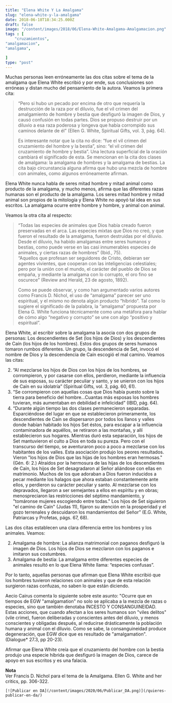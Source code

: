 ```yaml
---
title: "Elena White Y La Amalgama"
slug: "elena-white-y-la-amalgama"
date: 2018-06-18T18:34:25.000Z
draft: false
image: "/content/images/2018/06/Elena-White-Amalgama-Amalgamacion.png"
tags : [
    "cruzamientos",
"amalgamacion",
"amalgama",

]
type: "post"
---
```


   Muchas personas leen erróneamente las dos citas sobre el tema de la amalgama que Elena White escribió y por ende, sus conclusiones son erróneas y distan mucho del pensamiento de la autora. Veamos la primera cita:

 
>  “Pero si hubo un pecado por encima de otro que requería la destrucción de la raza por el diluvio, fue el vil crimen del amalgamiento de hombre y bestia que desfiguró la imagen de Dios, y causó confusión en todas partes. Dios se propuso destruir por un diluvio a esa raza poderosa y longeva que había corrompido sus caminos delante de él” (Ellen G. White, Spiritual Gifts, vol. 3, pág. 64).
> 
>   Es interesante notar que la cita no dice: “fue el vil crimen del cruzamiento del hombre y la bestia”, sino: “el vil crimen del cruzamiento de hombre y bestia”. Una lectura superficial de la oración cambiará el significado de esta. Se mencionan en la cita dos clases de amalgama: la amalgama de hombres y la amalgama de bestias. La cita bajo circunstancia alguna afirma que hubo una mezcla de hombre con animales, como algunos erróneamente afirman.

 Elena White nunca habla de seres mitad hombre y mitad animal como producto de la amalgama, y mucho menos, afirma que las diferentes razas humanas son el producto de la amalgama. Los seres mitad hombre y mitad animal son propios de la mitología y Elena White no apoyó tal idea en sus escritos. La amalgama ocurre entre hombre y hombre, y animal con animal.

 Veamos la otra cita al respecto:

 
>  “Todas las especies de animales que Dios había creado fueron preservadas en el arca. Las especies mixtas que Dios no creó, y que fueron el resultado de la amalgama, fueron destruidas por el diluvio. Desde el diluvio, ha habido amalgamas entre seres humanos y bestias, como puede verse en las casi innumerables especies de animales, y ciertas razas de hombres” (Ibid., 75).  
>  “Aquellos que profesan ser seguidores de Cristo, debieran ser agentes vivientes, que cooperan con las inteligencias celestiales; pero por la unión con el mundo, el carácter del pueblo de Dios se empaña, y mediante la amalgama con lo corrupto, el oro fino se oscurece” (Review and Herald, 23 de agosto, 1892).
> 
>   Como se puede observar, y como han argumentado varios autores como Francis D. Nichol, el uso de “amalgama” parecer ser uno espiritual, y el mismo no denota algún producto “híbrido”. Tal como lo sugiere el significado de la palabra, la “amalgama” propuesta por Elena G. White funciona técnicamente como una metáfora para hablar de cómo algo “negativo y corrupto” se une con algo “positivo y espiritual”.

 Elena White, al escribir sobre la amalgama la asocia con dos grupos de personas: Los descendientes de Set (los hijos de Dios) y los descendientes de Caín (los hijos de los hombres). Estos dos grupos de seres humanos tomaron rumbos diferentes. Un grupo, la descendencia de Set, invocó el nombre de Dios y la descendencia de Caín escogió el mal camino. Veamos las citas:

 
 2. “Al mezclarse los hijos de Dios con los hijos de los hombres, se corrompieron, y por casarse con ellos, perdieron, mediante la influencia de sus esposas, su carácter peculiar y santo, y se unieron con los hijos de Caín en su idolatría” (Spiritual Gifts, vol. 3, pág. 60, 61).
 4. “Se corrompieron con aquellas cosas que Dios había puesto sobre la tierra para beneficio del hombre…Cuantas más esposas los hombres tuvieran, más aumentaban en debilidad e infelicidad” (IBID, pág. 64).
 6. “Durante algún tiempo las dos clases permanecieron separadas. Esparciéndose del lugar en que se establecieron primeramente, los descendientes de Caín se dispersaron por todos los llanos y valles donde habían habitado los hijos Set éstos, para escapar a la influencia contaminadora de aquéllos, se retiraron a las montañas, y allí establecieron sus hogares. Mientras duró esta separación, los hijos de Set mantuvieron el culto a Dios en toda su pureza. Pero con el transcurso del tiempo, se aventuraron poco a poco a mezclarse con los habitantes de los valles. Esta asociación produjo los peores resultados. Vieron "los hijos de Dios que las hijas de los hombres eran hermosas." (Gén. 6: 2.) Atraídos por la hermosura de las hijas de los descendientes de Caín, los hijos de Set desagradaron al Señor aliándose con ellas en matrimonio. Muchos de los que adoraban a Dios fueron inducidos a pecar mediante los halagos que ahora estaban constantemente ante ellos, y perdieron su carácter peculiar y santo. Al mezclarse con los depravados, llegaron a ser semejantes a ellos en espíritu y en obras; menospreciaron las restricciones del séptimo mandamiento, y "tomáronse mujeres escogiendo entre todas." Los hijos de Set siguieron "el camino de Caín" (Judas 11), fijaron su atención en la prosperidad y el gozo terrenales y descuidaron los mandamientos del Señor” (E.G. White, Patriarcas y Profetas, págs. 67, 68).
 
 Las dos citas establecen una clara diferencia entre los hombres y los animales. Veamos:

 
 2. Amalgama de hombre: La alianza matrimonial con paganos desfiguró la imagen de Dios. Los hijos de Dios se mezclaron con los paganos e imitaron sus costumbres.
 4. Amalgama de bestia: La amalgama entre diferentes especies de animales resultó en lo que Elena White llama: “especies confusas”.
 
 Por lo tanto, aquellas personas que afirman que Elena White escribió que los hombres tuvieron relaciones con animales y que de esta relación surgieron razas confuzas, no saben lo que están diciendo.

 Aecio Cairus comenta lo siguiente sobre este asunto: "Ocurre que en tiempos de EGW "amalgamation" no solo se aplicaba a la mezcla de razas o especies, sino que también denotaba INCESTO Y CONSANGUINEIDAD. Estas acciones, que cuando afectan a los seres humanos son "viles delitos" (vile crime), fueron deliberadas y conscientes antes del diluvio, y menos conscientes y obligadas después, al reducirse drásticamente la población humana y animal con el diluvio. Como se sabe, la consanguineidad produce degeneración, que EGW dice que es resultado de "amalgamation". (Dialogue* 27.3, pp 20-23).

 Afirmar que Elena White creía que el cruzamiento del hombre con la bestia produjo una especie híbrida que desfiguró la imagen de Dios, carece de apoyo en sus escritos y es una falacia.

 **Nota**  
 Ver Francis D. Nichol para el tema de la Amalgama. Ellen G. White and her critics, pp. 306-322.

    [![Publicar en DA](/content/images/2020/06/Publicar_DA.png)](/quieres-publicar-en-da/) 